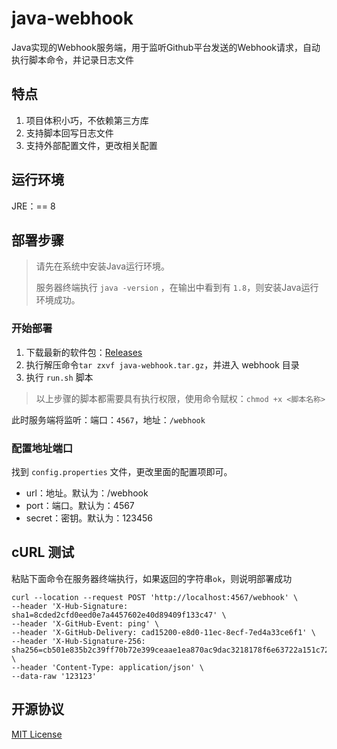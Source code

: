 # java-webhook

Java实现的Webhook服务端，用于监听Github平台发送的Webhook请求，自动执行脚本命令，并记录日志文件

## 特点

1. 项目体积小巧，不依赖第三方库
2. 支持脚本回写日志文件
3. 支持外部配置文件，更改相关配置

## 运行环境

JRE：== 8

## 部署步骤

> 请先在系统中安装Java运行环境。
>
> 服务器终端执行 `java -version` ，在输出中看到有 `1.8`，则安装Java运行环境成功。

### 开始部署

1. 下载最新的软件包：[Releases](https://github.com/liaocp66/java-webhook/releases)
2. 执行解压命令`tar zxvf java-webhook.tar.gz`，并进入 webhook 目录
3. 执行 `run.sh` 脚本

> 以上步骤的脚本都需要具有执行权限，使用命令赋权：`chmod +x <脚本名称>`

此时服务端将监听：端口：`4567`，地址：`/webhook`

### 配置地址端口

找到 `config.properties` 文件，更改里面的配置项即可。

* url：地址。默认为：/webhook
* port：端口。默认为：4567
* secret：密钥。默认为：123456

## cURL 测试

粘贴下面命令在服务器终端执行，如果返回的字符串`ok`，则说明部署成功

```shell
curl --location --request POST 'http://localhost:4567/webhook' \
--header 'X-Hub-Signature: sha1=8cded2cfd0eed0e7a4457602e40d89409f133c47' \
--header 'X-GitHub-Event: ping' \
--header 'X-GitHub-Delivery: cad15200-e8d0-11ec-8ecf-7ed4a33ce6f1' \
--header 'X-Hub-Signature-256: sha256=cb501e835b2c39ff70b72e399ceaae1ea870ac9dac3218178f6e63722a151c72' \
--header 'Content-Type: application/json' \
--data-raw '123123'
```

## 开源协议

[MIT License](https://github.com/liaocp66/java-webhook/blob/main/LICENSE)

